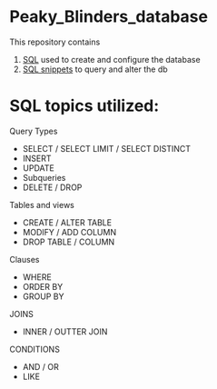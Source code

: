 # Peaky_Blinders_database
This repository contains
1. [SQL](Peaky_Blinders_db_config.sql) used to create and configure the database
2. [SQL snippets](Peaky_Blinders_queries.sql) to query and alter the db 

# SQL topics utilized:
Query Types
  * SELECT / SELECT LIMIT / SELECT DISTINCT
  * INSERT
  * UPDATE
  * Subqueries
  * DELETE / DROP

Tables and views
  * CREATE / ALTER TABLE
  * MODIFY / ADD COLUMN
  * DROP TABLE / COLUMN

Clauses
  * WHERE
  * ORDER BY
  * GROUP BY

JOINS
  * INNER / OUTTER JOIN

CONDITIONS
  * AND / OR
  * LIKE
